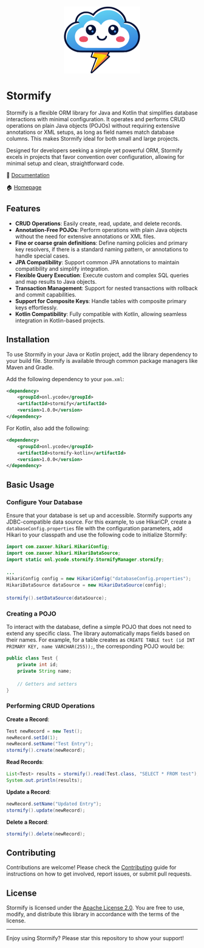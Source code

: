 <p align="center">
  <img src="docs/src/logo.png" alt="Stormify Logo" width="200" height="175">
</p>

# Stormify

Stormify is a flexible ORM library for Java and Kotlin that simplifies database interactions with minimal configuration.
It operates and performs CRUD operations on plain Java objects (POJOs) without requiring extensive annotations or XML
setups, as long as field names match database columns. This makes Stormify ideal for both small and large projects.

Designed for developers seeking a simple yet powerful ORM, Stormify excels in projects that favor convention over
configuration, allowing for minimal setup and clean, straightforward code.

📖 [Documentation](https://https://stormify.org/docs/index.html)

🏠 [Homepage](https://stormify.org)

## Features

- **CRUD Operations**: Easily create, read, update, and delete records.
- **Annotation-Free POJOs**: Perform operations with plain Java objects without the need for extensive annotations or
  XML files.
- **Fine or coarse grain definitions**: Define naming policies and primary key resolvers, if there is a standard naming
  pattern, or annotations to handle special cases.
- **JPA Compatibility**: Support common JPA annotations to maintain compatibility and simplify integration.
- **Flexible Query Execution**: Execute custom and complex SQL queries and map results to Java objects.
- **Transaction Management**: Support for nested transactions with rollback and commit capabilities.
- **Support for Composite Keys**: Handle tables with composite primary keys effortlessly.
- **Kotlin Compatibility**: Fully compatible with Kotlin, allowing seamless integration in Kotlin-based projects.

## Installation

To use Stormify in your Java or Kotlin project, add the library dependency to your build file. Stormify is available
through common package managers like Maven and Gradle.

Add the following dependency to your `pom.xml`:

```xml
<dependency>
    <groupId>onl.ycode</groupId>
    <artifactId>stormify</artifactId>
    <version>1.0.0</version>
</dependency>
```

For Kotlin, also add the following:

```xml
<dependency>
    <groupId>onl.ycode</groupId>
    <artifactId>stormify-kotlin</artifactId>
    <version>1.0.0</version>
</dependency>
```

## Basic Usage

### Configure Your Database

Ensure that your database is set up and accessible. Stormify supports any
JDBC-compatible data source. For this example, to use HikariCP, create a `databaseConfig.properties` file with the
configuration parameters, add Hikari to your classpath and use the following code to initialize Stormify:

```java
import com.zaxxer.hikari.HikariConfig;
import com.zaxxer.hikari.HikariDataSource;
import static onl.ycode.stormify.StormifyManager.stormify;

...
HikariConfig config = new HikariConfig("databaseConfig.properties");
HikariDataSource dataSource = new HikariDataSource(config);

stormify().setDataSource(dataSource);
```

### Creating a POJO

To interact with the database, define a simple POJO that does not need to extend any specific class. The library
automatically maps fields based on their names. For example, for a table creates as
`CREATE TABLE test (id INT PRIMARY KEY, name VARCHAR(255));`,
the corresponding POJO would be:

```java
public class Test {
    private int id;
    private String name;

    // Getters and setters
}
```

### Performing CRUD Operations

**Create a Record**:

```java
Test newRecord = new Test();
newRecord.setId(1);
newRecord.setName("Test Entry");
stormify().create(newRecord);
```

**Read Records**:

```java
List<Test> results = stormify().read(Test.class, "SELECT * FROM test");
System.out.println(results);
```

**Update a Record**:

```java
newRecord.setName("Updated Entry");
stormify().update(newRecord);
```

**Delete a Record**:

```java
stormify().delete(newRecord);
```

## Contributing

Contributions are welcome! Please check the [Contributing](docs/Contributing.md) guide for instructions on how to get
involved, report issues, or submit pull requests.

## License

Stormify is licensed under the [Apache License 2.0](https://www.apache.org/licenses/LICENSE-2.0). You are free to use,
modify, and distribute this library in accordance with the terms of the license.

---

Enjoy using Stormify? Please star this repository to show your support!
